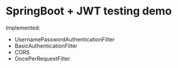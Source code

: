# SpringBoot + JWT testing demo

Implemented:
- UsernamePasswordAuthenticationFilter
- BasicAuthenticationFilter
- CORS
- OncePerRequestFilter 



